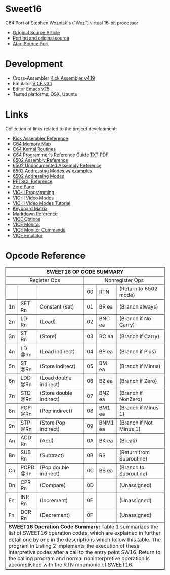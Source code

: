 # Sweet16
C64 Port of Stephen Wozniak's ("Woz") virtual 16-bit processor
- [Original Source Article](http://amigan.1emu.net/kolsen/programming/sweet16.html)
- [Porting and original source](http://www.6502.org/source/interpreters/sweet16.htm)
- [Atari Source Port](https://github.com/jefftranter/6502/blob/master/asm/sweet16/sweet16.s)

# Development
- Cross-Assembler [Kick Assembler v4.19](http://www.theweb.dk/KickAssembler/Main.html#frontpage)
- Emulator [VICE v3.1](http://vice-emu.sourceforge.net/)
- Editor [Emacs v25](https://www.gnu.org/software/emacs/)
- Tested platforms: OSX, Ubuntu

# Links
Collection of links related to the project development:
 - [Kick Assembler Reference](http://www.theweb.dk/KickAssembler/webhelp/content/cpt_Introduction.html)
 - [C64 Memory Map](http://sta.c64.org/cbm64mem.html)
 - [C64 Kernal Routines](http://sta.c64.org/cbm64krnfunc.html)
 - [C64 Programmer's Reference Guide](http://www.classiccmp.org/cini/pdf/Commodore/C64%20Programmer's%20Reference%20Guide.pdf)
 [TXT](http://www.c64.ch/programming/c64prg10.txt)
 [PDF](http://www.commodore.ca/commodore-manuals/commodore-64-programmers-reference-guide/)
 - [6502 Assembly Reference](http://www.obelisk.me.uk/6502/reference.html)
 - [6502 Undocumented Assembly Reference](http://nesdev.com/undocumented_opcodes.txt)
 - [6502 Addressing Modes w/ examples](http://www.emulator101.com/6502-addressing-modes.html)
 - [6502 Addressing Modes](http://www.obelisk.me.uk/6502/addressing.html)
 - [PETSCII Reference](https://www.c64-wiki.com/wiki/PETSCII)
 - [Zero Page](https://www.c64-wiki.com/wiki/Zeropage)
 - [VIC-II Programming](http://codebase64.org/doku.php?id=base:vic)
 - [VIC-II Video Modes](http://www.studiostyle.sk/dmagic/gallery/gfxmodes.htm)
 - [VIC-II Video Modes Tutorial](http://dustlayer.com/vic-ii/2013/4/26/vic-ii-for-beginners-screen-modes-cheaper-by-the-dozen)
 - [Keyboard Matrix](http://sta.c64.org/cbm64kbdlay.html)
 - [Markdown Reference](https://github.com/adam-p/markdown-here/wiki/Markdown-Cheatsheet)
 - [VICE Options](https://github.com/rjanicek/vice.js/blob/master/vice-options.md)
 - [VICE Monitor](http://codebase64.org/doku.php?id=base:using_the_vice_monitor)
 - [VICE Monitor Commands](http://vice-emu.sourceforge.net/vice_12.html#SEC290)
 - [VICE Emulator](https://vice.janicek.co/c64/#{%22controlPort2%22:%22joystick%22,%22primaryControlPort%22:2,%22files%22:%22{%22disk1.d64%22:""},%22vice%22:{%22-autostart%22:%22disk1.d64%22}%22keys%22:{%22SPACE%22:%22%22,%22SPACE%22:%22%22,%22F1%22:%22%22,%22F3%22:%22%22,%22F5%22:%22%22,%22F7%22:%22%22}})

# Opcode Reference

<table width="100%" border="">
<tbody><tr><td align="center" colspan="6"><b>SWEET16 OP CODE SUMMARY</b></td></tr>
<tr><td align="center" width="50%" colspan="3">Register Ops</td><td align="center" width="50%" colspan="3">Nonregister Ops</td></tr>
<tr><td width="5%">&nbsp;</td><td width="12%">&nbsp;</td><td width="33%">&nbsp;</td><td width="5%">00</td><td width="12%">RTN</td><td width="33%">(Return to 6502 mode)</td></tr>
<tr><td>1n</td><td>SET Rn</td><td>Constant (set)</td><td>01</td><td>BR ea</td><td>(Branch always)</td></tr>
<tr><td>2n</td><td>LD Rn</td><td>(Load)</td><td>02</td><td>BNC ea</td><td>(Branch if No Carry)</td></tr>
<tr><td>3n</td><td>ST Rn</td><td>(Store)</td><td>03</td><td>BC ea</td><td>(Branch if Carry)</td></tr>
<tr><td>4n</td><td>LD @Rn</td><td>(Load indirect)</td><td>04</td><td>BP ea</td><td>(Branch if Plus)</td></tr>
<tr><td>5n</td><td>ST @Rn</td><td>(Store indirect)</td><td>05</td><td>BM ea</td><td>(Branch if Minus)</td></tr>
<tr><td>6n</td><td>LDD @Rn</td><td>(Load double indirect)</td><td>06</td><td>BZ ea</td><td>(Branch if Zero)</td></tr>
<tr><td>7n</td><td>STD @Rn</td><td>(Store double indirect)</td><td>07</td><td>BNZ ea</td><td>(Branch if NonZero)</td></tr>
<tr><td>8n</td><td>POP @Rn</td><td>(Pop indirect)</td><td>08</td><td>BM1 ea</td><td>(Branch if Minus 1)</td></tr>
<tr><td>9n</td><td>STP @Rn</td><td>(Store Pop indirect)</td><td>09</td><td>BNM1 ea</td><td>(Branch if Not Minus 1)</td></tr>
<tr><td>An</td><td>ADD Rn</td><td>(Add)</td><td>0A</td><td>BK ea</td><td>(Break)</td></tr>
<tr><td>Bn</td><td>SUB Rn</td><td>(Subtract)</td><td>0B</td><td>RS</td><td>(Return from Subroutine)</td></tr>
<tr><td>Cn</td><td>POPD @Rn</td><td>(Pop double indirect)</td><td>0C</td><td>BS ea</td><td>(Branch to Subroutine)</td></tr>
<tr><td>Dn</td><td>CPR Rn</td><td>(Compare)</td><td>0D</td><td>&nbsp;</td><td>(Unassigned)</td></tr>
<tr><td>En</td><td>INR Rn</td><td>(Increment)</td><td>0E</td><td>&nbsp;</td><td>(Unassigned)</td></tr>
<tr><td>Fn</td><td>DCR Rn</td><td>(Decrement)</td><td>0F</td><td>&nbsp;</td><td>(Unassigned)</td></tr>
<tr><td colspan="6"><b>SWEET16 Operation Code Summary:</b> Table 1 summarizes the
list of SWEET16 operation codes, which are explained in further detail
one by one in the descriptions which follow this table.  The program in
Listing 2 implements the execution of these interpretive codes after a
call to the entry point SW16.  Return to the calling program and normal
noninterpretive operation is accomplished with the RTN mnemonic of
SWEET16.</td></tr>
</tbody></table>
